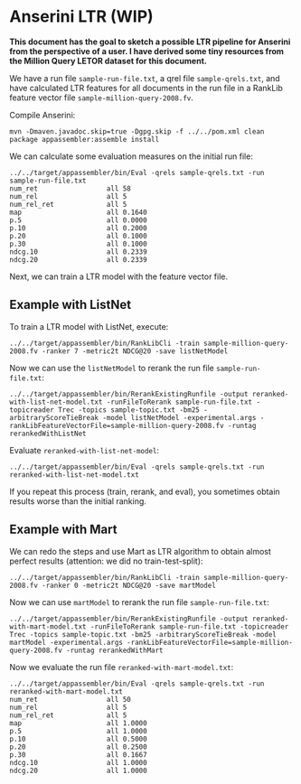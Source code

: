 # Anserini LTR (WIP)

**This document has the goal to sketch a possible LTR pipeline for Anserini from the perspective of a user. I have derived some tiny resources from the Million Query LETOR dataset for this document.**

We have a run file `sample-run-file.txt`, a qrel file `sample-qrels.txt`, and have calculated LTR features for all documents in the run file in a RankLib feature vector file `sample-million-query-2008.fv`.

Compile Anserini:
```
mvn -Dmaven.javadoc.skip=true -Dgpg.skip -f ../../pom.xml clean package appassembler:assemble install
```

We can calculate some evaluation measures on the initial run file:
```
../../target/appassembler/bin/Eval -qrels sample-qrels.txt -run sample-run-file.txt 
num_ret               	all	58
num_rel               	all	5
num_rel_ret           	all	5
map                   	all	0.1640
p.5                   	all	0.0000
p.10                  	all	0.2000
p.20                  	all	0.1000
p.30                  	all	0.1000
ndcg.10               	all	0.2339
ndcg.20               	all	0.2339
```

Next, we can train a LTR model with the feature vector file.

## Example with ListNet

To train a LTR model with ListNet, execute:

```
../../target/appassembler/bin/RankLibCli -train sample-million-query-2008.fv -ranker 7 -metric2t NDCG@20 -save listNetModel
```

Now we can use the `listNetModel` to rerank the run file `sample-run-file.txt`:
```
../../target/appassembler/bin/RerankExistingRunfile -output reranked-with-list-net-model.txt -runFileToRerank sample-run-file.txt -topicreader Trec -topics sample-topic.txt -bm25 -arbitraryScoreTieBreak -model listNetModel -experimental.args -rankLibFeatureVectorFile=sample-million-query-2008.fv -runtag rerankedWithListNet
```

Evaluate `reranked-with-list-net-model`:
```
../../target/appassembler/bin/Eval -qrels sample-qrels.txt -run reranked-with-list-net-model.txt
```

If you repeat this process (train, rerank, and eval), you sometimes obtain results worse than the initial ranking.

## Example with Mart

We can redo the steps and use Mart as LTR algorithm to obtain almost perfect results (attention: we did no train-test-split):
```
../../target/appassembler/bin/RankLibCli -train sample-million-query-2008.fv -ranker 0 -metric2t NDCG@20 -save martModel
```

Now we can use `martModel` to rerank the run file `sample-run-file.txt`:
```
../../target/appassembler/bin/RerankExistingRunfile -output reranked-with-mart-model.txt -runFileToRerank sample-run-file.txt -topicreader Trec -topics sample-topic.txt -bm25 -arbitraryScoreTieBreak -model martModel -experimental.args -rankLibFeatureVectorFile=sample-million-query-2008.fv -runtag rerankedWithMart
```

Now we evaluate the run file `reranked-with-mart-model.txt`:
```
../../target/appassembler/bin/Eval -qrels sample-qrels.txt -run reranked-with-mart-model.txt
num_ret               	all	50
num_rel               	all	5
num_rel_ret           	all	5
map                   	all	1.0000
p.5                   	all	1.0000
p.10                  	all	0.5000
p.20                  	all	0.2500
p.30                  	all	0.1667
ndcg.10               	all	1.0000
ndcg.20               	all	1.0000
```

